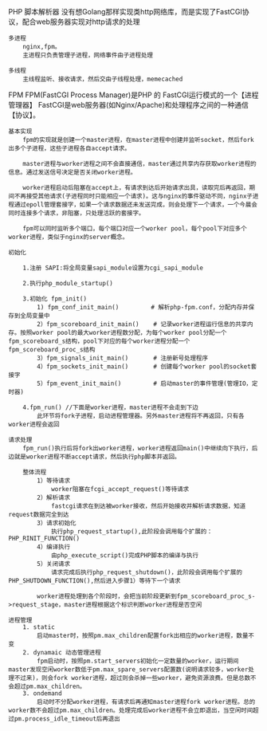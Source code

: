 PHP
	脚本解析器
	没有想Golang那样实现类http网络库，而是实现了FastCGI协议，配合web服务器实现对http请求的处理

	多进程
		nginx,fpm。
		主进程只负责管理子进程，网络事件由子进程处理

	多线程
		主线程监听、接收请求，然后交由子线程处理，memecached
		


FPM
	FPM(FastCGI Process Manager)是PHP 的 FastCGI运行模式的一个【进程管理器】
	FastCGI是web服务器(如Nginx/Apache)和处理程序之间的一种通信【协议】。
	
	基本实现
		fpm的实现就是创建一个master进程，在master进程中创建并监听socket，然后fork出多个子进程，这些子进程各自accept请求。

		master进程与worker进程之间不会直接通信，master通过共享内存获取worker进程的信息。通过发送信号决定是否关闭worker进程。

		worker进程启动后阻塞在accept上，有请求到达后开始请求出具，读取完后再返回，期间不再接受其他请求(子进程同时只能相应一个请求)。这与nginx的事件驱动不同，nginx子进程通过epoll管理套接字，如果一个请求数据还未发送完成，则会处理下一个请求，一个今晨会同时连接多个请求，非阻塞，只处理活跃的套接字。

		fpm可以同时监听多个端口，每个端口对应一个worker pool，每个pool下对应多个worker进程，类似于nginx的server概念。

	初始化

		1.注册 SAPI:将全局变量sapi_module设置为cgi_sapi_module

		2.执行php_module_startup()

		3.初始化 fpm_init()
			1) fpm_conf_init_main() 		# 解析php-fpm.conf，分配内存并保存到全局变量中
			2）fpm_scoreboard_init_main() 	# 记录worker进程运行信息的共享内存。按照worker pool的最大worker进程数分配，为每个worker pool分配一个fpm_scoreboard_s结构，pool下对应的每个worker进程分配一个fpm_scoreboard_proc_s结构
			3）fpm_signals_init_main() 		# 注册新号处理程序
			4）fpm_sockets_init_main() 		# 创建每个worker pool的socket套接字
			5）fpm_event_init_main() 		# 启动master的事件管理(管理IO，定时器)

		4.fpm_run() //下面是worker进程，master进程不会走到下边
			此环节将fork子进程，启动进程管理器。另外master进程将不再返回，只有各worker进程会返回
	
	请求处理
		fpm_run()执行后将fork出worker进程，worker进程返回main()中继续向下执行，后边就是worker进程不断accept请求，然后执行php脚本并返回。

		整体流程
			1）等待请求
				worker阻塞在fcgi_accept_request()等待请求
			2）解析请求
				fastcgi请求在到达被worker接收，然后开始接收并解析请求数据，知道request数据完全到达
			3）请求初始化
				执行php_request_startup(),此阶段会调用每个扩展的：PHP_RINIT_FUNCTION()
			4）编译执行
				由php_execute_script()完成PHP脚本的编译与执行
			5）关闭请求
				请求完成后执行php_request_shutdown()，此阶段会调用每个扩展的PHP_SHUTDOWN_FUNCTION(),然后进入步骤1）等待下一个请求

			worker进程处理到各个阶段时，会把当前阶段更新到fpm_scoreboard_proc_s->request_stage，master进程根据这个标识判断worker进程是否空闲

	进程管理
		1. static
			启动master时，按照pm.max_children配置fork出相应的worker进程，数量不变
		2. dynamaic 动态管理进程
			fpm启动时，按照pm.start_servers初始化一定数量的worker，运行期间master发现空闲worker数低于pm.max_spare_servers配置数(说明请求较多，worker处理不过来)，则会fork worker进程，超过则会杀掉一些worker，避免资源浪费。但是总数不会超过pm.max_children。
		3. ondemand 
			启动时不分配worker进程，有请求后再通知master进程fork worker进程。总的worker数不会超过pm.max_children。处理完成后worker进程不会立即退出，当空闲时间超过pm.process_idle_timeout后再退出


